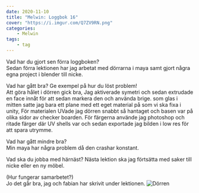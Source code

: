 ```yaml
---
date: 2020-11-10
title: "Melwin: Loggbok 16"
cover: "https://i.imgur.com/Q7ZV9RN.png"
categories: 
    - Melwin
tags:
    - tag
---
```


Vad har du gjort sen förra loggboken?  
Sedan förra lektionen har jag arbetat med dörrarna i maya samt gjort några egna project i blender till nicke.

Vad har gått bra? Ge exempel på hur du löst problem!  
Att göra hålet i dörren gick bra, Jag aktiverade symetri och sedan extrudade en face innåt för att sedan markera den och använda brige.
som glas i mitten satte jag bara ett plane med ett eget material på som vi ska fixa i unity, För materialen UVade jag dörren snabbt så hantaget och basen var på olika sidor av checker boarden.
För färgerna använde jag photoshop och ritade färger där UV shells var och sedan exportade jag bilden i low res för att spara utrymme.

Vad har gått mindre bra?   
Min maya har några problem då den crashar konstant.

Vad ska du jobba med härnäst? 
Nästa lektion ska jag förtsätta med saker till nicke eller en ny möbel.

(Hur fungerar samarbetet?)  
Jo det går bra, jag och fabian har skrivit under lektionen.
![Dörren](https://cdn.discordapp.com/attachments/482137548681117717/775698726424412160/unknown.png)
